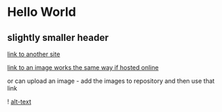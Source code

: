 # Hello World

## slightly smaller header

[link to another site](https://github.com/adam-p/markdown-here/wiki/Markdown-Cheatsheet)

[link to an image works the same way if hosted online](https://r.hswstatic.com/w_907/gif/tesla-cat.jpg)

or can upload an image - add the images to repository and then use that link

! [alt-text](https://github.com/lapalmer/hello-world/blob/gh-pages/tesla-cat.jpg)
